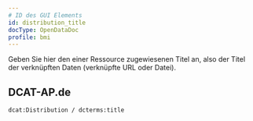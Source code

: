 ```yaml
---
# ID des GUI Elements
id: distribution_title
docType: OpenDataDoc
profile: bmi
---
```


Geben Sie hier den einer Ressource zugewiesenen Titel an, also der Titel der verknüpften Daten (verknüpfte URL oder Datei).

## DCAT-AP.de
`dcat:Distribution / dcterms:title`
